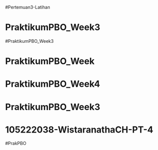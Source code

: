 #Pertemuan3-Latihan
# PraktikumPBO_Week3
 #PraktikumPBO_Week3
# PraktikumPBO_Week
# PraktikumPBO_Week4
# PraktikumPBO_Week3
# 105222038-WistaranathaCH-PT-4
#PrakPBO
